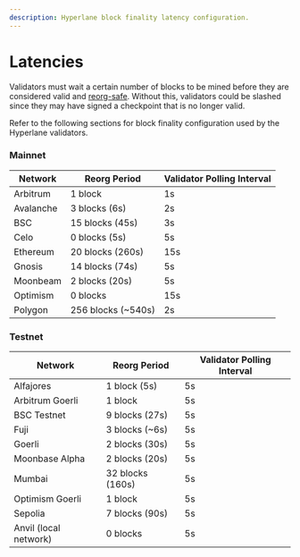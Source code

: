 ```yaml
---
description: Hyperlane block finality latency configuration.
---
```


# Latencies

Validators must wait a certain number of blocks to be mined before they are considered valid and [reorg-safe](https://www.alchemy.com/overviews/what-is-a-reorg). Without this, validators could be slashed since they may have signed a checkpoint that is no longer valid.

Refer to the following sections for block finality configuration used by the Hyperlane validators.

### Mainnet

| Network   | Reorg Period        | Validator Polling Interval |
| --------- | ------------------- | -------------------------- |
| Arbitrum  | 1 block             | 1s                         |
| Avalanche | 3 blocks (6s)       | 2s                         |
| BSC       | 15 blocks (45s)     | 3s                         |
| Celo      | 0 blocks (5s)       | 5s                         |
| Ethereum  | 20 blocks (260s)    | 15s                        |
| Gnosis    | 14 blocks (74s)     | 5s                         |
| Moonbeam  | 2 blocks (20s)      | 5s                         |
| Optimism  | 0 blocks            | 15s                        |
| Polygon   | 256 blocks (\~540s) | 2s                         |

### Testnet

| Network               | Reorg Period     | Validator Polling Interval |
| --------------------- | ---------------- | -------------------------- |
| Alfajores             | 1 block (5s)     | 5s                         |
| Arbitrum Goerli       | 1 block          | 5s                         |
| BSC Testnet           | 9 blocks (27s)   | 5s                         |
| Fuji                  | 3 blocks (\~6s)  | 5s                         |
| Goerli                | 2 blocks (30s)   | 5s                         |
| Moonbase Alpha        | 2 blocks (20s)   | 5s                         |
| Mumbai                | 32 blocks (160s) | 5s                         |
| Optimism Goerli       | 1 block          | 5s                         |
| Sepolia               | 7 blocks (90s)   | 5s                         |
| Anvil (local network) | 0 blocks         | 5s                         |
